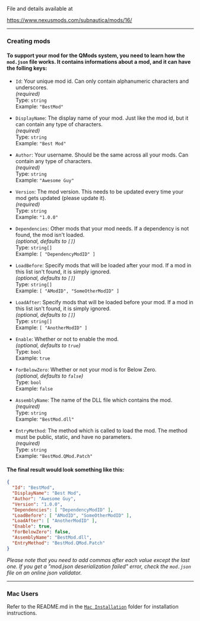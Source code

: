 File and details available at 

https://www.nexusmods.com/subnautica/mods/16/

___

### Creating mods

#### To support your mod for the QMods system, you need to learn how the `mod.json` file works. It contains informations about a mod, and it can have the folling keys:

- `Id`: Your unique mod id. Can only contain alphanumeric characters and underscores.  
_(required)_  
Type: `string`  
Example: `"BestMod"`

- `DisplayName`: The display name of your mod. Just like the mod id, but it can contain any type of characters.  
_(required)_  
Type: `string`  
Example: `"Best Mod"` 

- `Author`: Your username. Should be the same across all your mods. Can contain any type of characters.  
_(required)_  
Type: `string`  
Example: `"Awesome Guy"`

- `Version`: The mod version. This needs to be updated every time your mod gets updated (please update it).  
_(required)_  
Type: `string`  
Example: `"1.0.0"`

- `Dependencies`: Other mods that your mod needs. If a dependency is not found, the mod isn't loaded.  
_(optional, defaults to `[]`)_  
Type: `string[]`  
Example: `[ "DependencyModID" ]`

- `LoadBefore`: Specify mods that will be loaded after your mod. If a mod in this list isn't found, it is simply ignored.  
_(optional, defaults to `[]`)_  
Type: `string[]`  
Example: `[ "AModID", "SomeOtherModID" ]`

- `LoadAfter`: Specify mods that will be loaded before your mod. If a mod in this list isn't found, it is simply ignored.  
_(optional, defaults to `[]`)_  
Type: `string[]`  
Example: `[ "AnotherModID" ]`

- `Enable`: Whether or not to enable the mod.  
_(optional, defaults to `true`)_  
Type: `bool`  
Example: `true`

- `ForBelowZero`: Whether or not your mod is for Below Zero.  
_(optional, defaults to `false`)_  
Type: `bool`  
Example: `false`

- `AssemblyName`: The name of the DLL file which contains the mod.
_(required)_  
Type: `string`  
Example: `"BestMod.dll"`

- `EntryMethod`: The method which is called to load the mod. The method must be public, static, and have no parameters.  
_(required)_  
Type: `string`  
Example: `"BestMod.QMod.Patch"`

#### The final result would look something like this:

```json
{
  "Id": "BestMod",
  "DisplayName": "Best Mod",
  "Author": "Awesome Guy",
  "Version": "1.0.0",
  "Dependencies": [ "DependencyModID" ],
  "LoadBefore": [ "AModID", "SomeOtherModID" ],
  "LoadAfter": [ "AnotherModID" ],
  "Enable": true,
  "ForBelowZero": false,
  "AssemblyName": "BestMod.dll",
  "EntryMethod": "BestMod.QMod.Patch"
}
```

_Please note that you need to add commas after each value except the last one. If you get a "mod.json deserialization failed" error, check the `mod.json` file on an online json validator._

___

### Mac Users

Refer to the README.md in the [`Mac Installation`](Mac%20Installation) folder for installation instructions.

